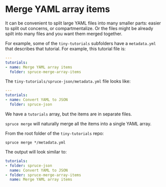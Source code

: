 # Merge YAML array items

It can be convenient to split large YAML files into many smaller parts: easier to split out concerns, or compartmentalize. Or the files might be already spilt into many files and you want them merged together.

For example, some of the `tiny-tutorials` subfolders have a `metadata.yml` that describes that tutorial. For example, this tutorial file is:

```yaml
---
tutorials:
- name: Merge YAML array items
  folder: spruce-merge-array-items
```

The `tiny-tutorials/spruce-json/metadata.yml` file looks like:

```yaml
---
tutorials:
- name: Convert YAML to JSON
  folder: spruce-json
```

We have a `tutorials` array, but the items are in separate files.

`spruce merge` will naturally merge all the items into a single YAML array.

From the root folder of the `tiny-tutorials` repo:

```
spruce merge */metadata.yml
```

The output will look similar to:

```yaml
tutorials:
- folder: spruce-json
  name: Convert YAML to JSON
- folder: spruce-merge-array-items
  name: Merge YAML array items
```
